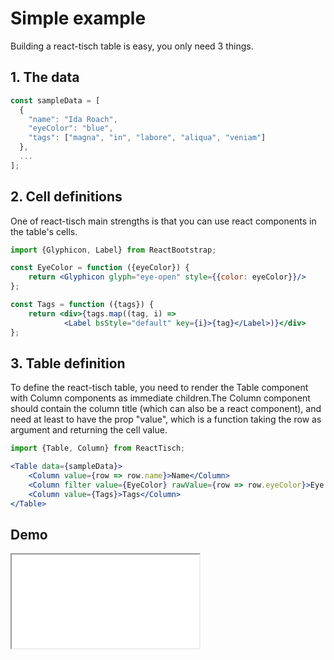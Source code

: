 # Simple example

Building a react-tisch table is easy, you only need 3 things.

## 1. The data

```jsx
const sampleData = [
  {
    "name": "Ida Roach",
    "eyeColor": "blue",
    "tags": ["magna", "in", "labore", "aliqua", "veniam"]
  },
  ...
];
```

## 2. Cell definitions

One of react-tisch main strengths is that you can use react components in the table's cells.

```jsx
import {Glyphicon, Label} from ReactBootstrap;

const EyeColor = function ({eyeColor}) {
    return <Glyphicon glyph="eye-open" style={{color: eyeColor}}/>
};

const Tags = function ({tags}) {
    return <div>{tags.map((tag, i) =>
            <Label bsStyle="default" key={i}>{tag}</Label>)}</div>
};
```

## 3. Table definition

To define the react-tisch table, you need to render the Table component with Column components as immediate children.The Column component should contain the column title (which can also be a react component), and need at least to have the prop "value", which is a function taking the row as argument and returning the cell value.

```jsx
import {Table, Column} from ReactTisch;

<Table data={sampleData}>
    <Column value={row => row.name}>Name</Column>
    <Column filter value={EyeColor} rawValue={row => row.eyeColor}>Eye color</Column>
    <Column value={Tags}>Tags</Column>
</Table>
```

## Demo

<iframe src="../../demo/index.html#Sample1">
</iframe>
